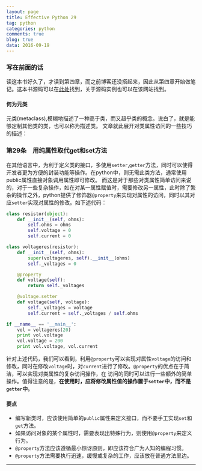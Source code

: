 ```yaml
---
layout: page
title: Effective Python 29
tag: python
categories: python
comments: true
blog: true
data: 2016-09-19
---
```


### 写在前面的话　　

读这本书好久了，才读到第四章，而之前博客还没搭起来，因此从第四章开始做笔记。这本书源码可以在[此处](http://www.effectivepython.com/)找到，关于源码实例也可以在该网站找到。

#### 何为元类　　

元类(metaclass),模糊地描述了一种高于类，而又超乎类的概念。说白了，就是能够定制其他类的类，也可以称为描述类。
文章就此展开对类属性访问的一些技巧的描述：

### 第29条　用纯属性取代get和set方法　　

在其他语言中，为利于定义类的接口，多使用`setter`,`getter`方法，同时可以使得开发者更为方便的封装功能等操作。在python中，则无需此类方法，通常使用public属性直接对象调用属性即可修改。
而这是对于那些对类属性简单访问来说的，对于一些复杂操作，如在对某一属性赋值时，需要修改另一属性，此时除了繁杂的操作之外，python提供了修饰器`@property`来实现对属性的访问，同时以其对
应`setter`实现对属性的修改。如下述代码：　　


```python
class resistor(object):
    def __init__(self, ohms):
        self.ohms = ohms
        self.voltage = 0
        self.current = 0

class voltageres(resistor):
    def __init__(self, ohms):
        super(voltageres, self).__init__(ohms)
        self._voltages = 0

    @property
    def voltage(self):
        return self._voltages

    @voltage.setter
    def voltage(self, voltage):
        self._voltages = voltage
        self.current = self._voltages / self.ohms

if __name__ == '__main__':
    vol = voltageres(20)
    print vol.voltage
    vol.voltage = 200
    print vol.voltage, vol.current
```

针对上述代码，我们可以看到，利用`@property`可以实现对属性`voltage`的访问和修改，同时在修改`voltage`时，对`current`进行了修改。`@property`的优点在于简洁，可以实现对类属性的复杂访问操作，在
访问的同时可以进行一些额外的简单操作。值得注意的是，**在使用时，应将修改属性值的操作置于`setter`中，而不是`getter`中**。　　

#### 要点　　

* 编写新类时，应该使用简单的`public`属性来定义接口，而不要手工实现`set`和`get`方法。
* 如果访问对象的某个属性时，需要表现出特殊行为，则使用`@property`来定义行为。
* `@property`方法应该遵循最小惊讶原则，即应该符合广为人知的编程习惯。
* `@property`方法需要执行迅速，缓慢或复杂的工作，应该放在普通方法里边。　　

-------

